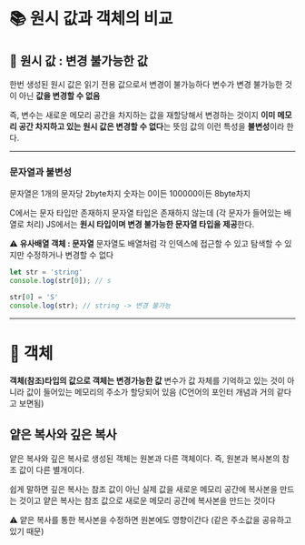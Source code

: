# 📚 원시 값과 객체의 비교
## 📗 원시 값 : 변경 불가능한 값
한번 생성된 원시 값은 읽기 전용 값으로서 변경이 불가능하다
변수가 변경 불가능한 것이 아닌 **값을 변경할 수 없음**

즉, 변수는 새로운 메모리 공간을 차지하는 값을 재할당해서 
변경하는 것이지 **이미 메모리 공간 차지하고 있는 원시 값은 변경할 수 없다**는 뜻임
값의 이런 특성을 **불변성**이라 한다.
<hr>

### 문자열과 불변성
문자열은 1개의 문자당 2byte차지
숫자는 0이든 100000이든 8byte차지

C에서는 문자 타입만 존재하지 문자열 타입은 존재하지 않는데
(각 문자가 들어있는 배열로 처리)
JS에서는 **원시 타입이며 변경 불가능한 문자열 타입을 제공**한다.

 
⚠️ **유사배열 객체 : 문자열**
문자열도 배열처럼 각 인덱스에 접근할 수 있고 탐색할 수 있지만 수정하거나 변경할 수 없다
```javascript
let str = 'string'
console.log(str[0]); // s

str[0] = 'S'
console.log(str); // string -> 변경 불가능
```

<hr> 

# 📗 객체
**객체(참조)타입의 값으로 객체는 변경가능한 값**
변수가 값 자체를 기억하고 있는 것이 아니라 값이 들어있는 메모리의 주소가 할당되어 있음 
(C언어의 포인터 개념과 거의 같다고 보면됨)

## 얕은 복사와 깊은 복사
얕은 복사와 깊은 복사로 생성된 객체는 원본과 다른 객체이다.
즉, 원본과 복사본의 참조 값이 다른 별개이다.

쉽게 말하면 깊은 복사는 참조 값이 아닌 실제 값을 새로운 메모리 공간에 복사본을 만드는 것이고
얕은 복사는 참조 값으로 새로운 메모리 공간에 복사본을 만드는 것이다

⚠️ 얕은 복사를 통한 복사본을 수정하면 원본에도 영향이간다
(같은 주소값을 공유하고 있기 때문)

